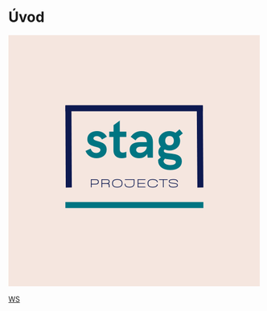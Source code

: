 # __Úvod__

![stag projects](assets/stag_projects.png)

[WS](https://ws.ujep.cz/ws/login?originalURL=https://mfvs.github.io/guide/ws/requests_log/)